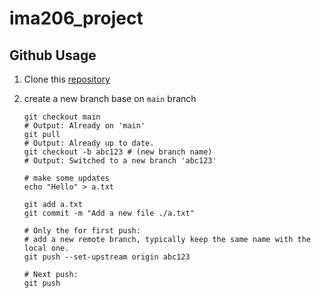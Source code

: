# ima206_project

## Github Usage

1. Clone this [repository](https://github.com/Lupin2019/ima206_project.git)

2. create a new branch base on `main` branch

   ```shell
   git checkout main 
   # Output: Already on 'main'
   git pull 
   # Output: Already up to date.
   git checkout -b abc123 # (new branch name)
   # Output: Switched to a new branch 'abc123'
   
   # make some updates
   echo "Hello" > a.txt
   
   git add a.txt
   git commit -m "Add a new file ./a.txt"
   
   # Only the for first push:
   # add a new remote branch, typically keep the same name with the local one.
   git push --set-upstream origin abc123
   
   # Next push:
   git push 
   ```

